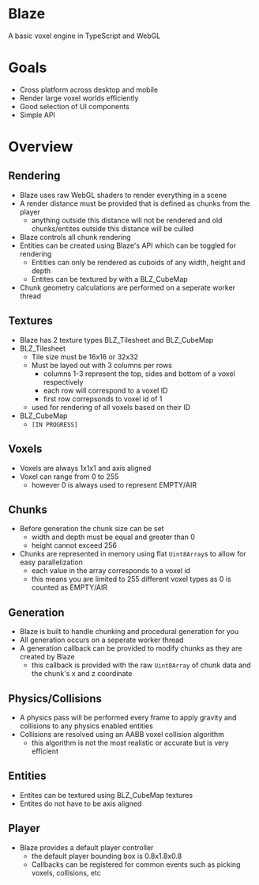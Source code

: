 # Blaze

A basic voxel engine in TypeScript and WebGL

# Goals

- Cross platform across desktop and mobile
- Render large voxel worlds efficiently
- Good selection of UI components
- Simple API

# Overview

## Rendering

- Blaze uses raw WebGL shaders to render everything in a scene
- A render distance must be provided that is defined as chunks from the player
  - anything outside this distance will not be rendered and old chunks/entites outside this distance will be culled
- Blaze controls all chunk rendering
- Entities can be created using Blaze's API which can be toggled for rendering
  - Entities can only be rendered as cuboids of any width, height and depth
  - Entites can be textured by with a BLZ_CubeMap
- Chunk geometry calculations are performed on a seperate worker thread

## Textures

- Blaze has 2 texture types BLZ_Tilesheet and BLZ_CubeMap
- BLZ_Tilesheet
  - Tile size must be 16x16 or 32x32
  - Must be layed out with 3 columns per rows
    - columns 1-3 represent the top, sides and bottom of a voxel respectively
    - each row will correspond to a voxel ID
    - first row correpsonds to voxel id of 1
  - used for rendering of all voxels based on their ID
- BLZ_CubeMap
  - `[IN PROGRESS]`

## Voxels

- Voxels are always 1x1x1 and axis aligned
- Voxel can range from 0 to 255
  - however 0 is always used to represent EMPTY/AIR

## Chunks

- Before generation the chunk size can be set
  - width and depth must be equal and greater than 0
  - height cannot exceed 256
- Chunks are represented in memory using flat `Uint8Array`s to allow for easy parallelization
  - each value in the array corresponds to a voxel id
  - this means you are limited to 255 different voxel types as 0 is counted as EMPTY/AIR

## Generation

- Blaze is built to handle chunking and procedural generation for you
- All generation occurs on a seperate worker thread
- A generation callback can be provided to modify chunks as they are created by Blaze
  - this callback is provided with the raw `Uint8Array` of chunk data and the chunk's x and z coordinate

## Physics/Collisions

- A physics pass will be performed every frame to apply gravity and collisions to any physics enabled entities
- Collisions are resolved using an AABB voxel collision algorithm
  - this algorithm is not the most realistic or accurate but is very efficient

## Entities

- Entites can be textured using BLZ_CubeMap textures
- Entites do not have to be axis aligned

## Player

- Blaze provides a default player controller
  - the default player bounding box is 0.8x1.8x0.8
  - Callbacks can be registered for common events such as picking voxels, collisions, etc
